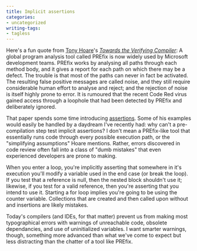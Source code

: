```yaml
---
title: Implicit assertions
categories:
- uncategorized
writing-tags:
- tagless
---
```


Here's a fun quote from [Tony
Hoare][1]'s _[Towards the Verifying
Compiler][2]_:
	A global program analysis tool called PREfix is now widely used by Microsoft development teams.  PREfix works by analysing all paths through each method body, and it gives a report for each path on which there may be a defect. The trouble is that most of the paths can never in fact be activated.  The resulting false positive messages are called noise, and they still require considerable human effort to analyse and reject; and the rejection of noise is itself highly prone to error.  It is rumoured that the recent Code Red virus gained access through a loophole that had been detected by PREfix and deliberately ignored.

   [1]: http://research.microsoft.com/~thoare/
   [2]: http://www.iist.unu.edu/colloquium/Post_Colloquium.data/Components/Papers/Hoare.pdf

That paper spends some time introducing [assertions][3].  Some of his examples would easily be handled by a daydream I've recently had: why can't a pre-compilation step test implicit assertions?  I don't mean a PREfix-like tool that essentially runs code through every possible execution path, or the "simplifying assumptions" Hoare mentions.  Rather, errors discovered in code review often fall into a class of "dumb mistakes" that even experienced developers are prone to making.

   [3]: http://java.sun.com/j2se/1.4.2/docs/guide/lang/assert.html

When you enter a loop, you're implicitly asserting that somewhere in it's execution you'll modify a variable used in the end case (or break the loop).  If you test that a reference is null, then the nested block shouldn't use it; likewise, if you test for a valid reference, then you're asserting that you intend to use it.  Starting a for loop implies you're going to be using the counter variable.  Collections that are created and then called upon without and insertions are likely mistakes.

Today's compilers (and IDEs, for that matter) prevent us from making most typographical errors with warnings of unreachable code, obsolete dependancies, and use of uninitialized variables.  I want smarter warnings, though, something more advanced than what we've come to expect but less distracting than the chatter of a tool like PREfix.
